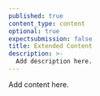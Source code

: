 ```yaml
---
published: true
content_type: content
optional: true
expectsubmission: false
title: Extended Content
description: >-
  Add description here.
---
```


Add content here.
